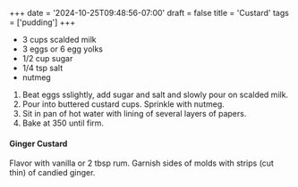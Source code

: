 +++
date = '2024-10-25T09:48:56-07:00'
draft = false
title = 'Custard'
tags = ['pudding']
+++

* 3 cups scalded milk
* 3 eggs or 6 egg yolks
* 1/2 cup sugar
* 1/4 tsp salt
* nutmeg

1. Beat eggs sslightly, add sugar and salt and slowly pour on scalded milk.
2. Pour into buttered custard cups. Sprinkle with nutmeg.
3. Sit in pan of hot water with lining of several layers of papers.
4. Bake at 350 until firm.

#### Ginger Custard
Flavor with vanilla or 2 tbsp rum. Garnish sides of molds with strips (cut thin) of candied ginger.
